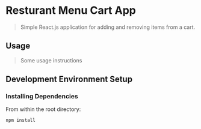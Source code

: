 # Resturant Menu Cart App

> Simple React.js application for adding and removing items from a cart.

## Usage

> Some usage instructions

## Development Environment Setup

### Installing Dependencies

From within the root directory:

```sh
npm install

```

